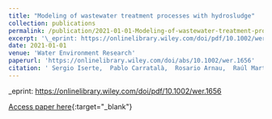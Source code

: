```yaml
---
title: "Modeling of wastewater treatment processes with hydrosludge"
collection: publications
permalink: /publication/2021-01-01-Modeling-of-wastewater-treatment-processes-with-hydrosludge
excerpt: '\_eprint: https://onlinelibrary.wiley.com/doi/pdf/10.1002/wer.1656'
date: 2021-01-01
venue: 'Water Environment Research'
paperurl: 'https://onlinelibrary.wiley.com/doi/abs/10.1002/wer.1656'
citation: ' Sergio Iserte,  Pablo Carratalà,  Rosario Arnau,  Raúl Martínez-Cuenca,  Paloma Barreda,  Luís Basiero,  Javier Climent,  Sergio Chiva, &quot;Modeling of wastewater treatment processes with hydrosludge.&quot; Water Environment Research, 2021.'
---
```

\_eprint: https://onlinelibrary.wiley.com/doi/pdf/10.1002/wer.1656

[Access paper here](https://onlinelibrary.wiley.com/doi/abs/10.1002/wer.1656){:target="_blank"}
